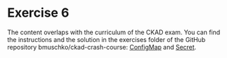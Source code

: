 # Exercise 6

The content overlaps with the curriculum of the CKAD exam. You can find the instructions and the solution in the exercises folder of the GitHub repository bmuschko/ckad-crash-course: [ConfigMap](https://github.com/bmuschko/ckad-crash-course/blob/master/exercises/25-configmap/instructions.md) and [Secret](https://github.com/bmuschko/ckad-crash-course/blob/master/exercises/26-secret/instructions.md).
